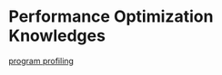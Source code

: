 # Performance Optimization Knowledges  

[program profiling](https://github.com/Hankin-Liu/hankin.github.io/blob/master/performance_optimization/profile.md)  
